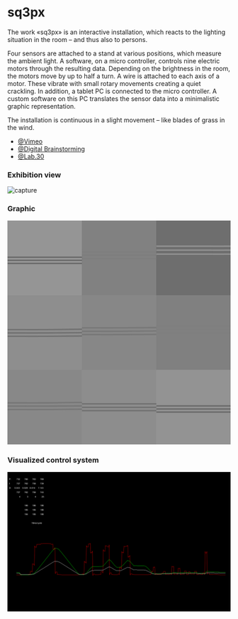 # sq3px

The work «sq3px» is an interactive installation, which reacts to the lighting situation in the room – and thus also to persons.

Four sensors are attached to a stand at various positions, which measure the ambient light. A software, on a micro controller, controls nine electric motors through the resulting data. Depending on the brightness in the room, the motors move by up to half a turn. A wire is attached to each axis of a motor. These vibrate with small rotary movements creating a quiet crackling. In addition, a tablet PC is connected to the micro controller. A custom software on this PC translates the sensor data into a minimalistic graphic representation.

The installation is continuous in a slight movement – like blades of grass in the wind.

- [@Vimeo](https://vimeo.com/221154829)
- [@Digital Brainstorming](https://blog-de.digitalbrainstorming.ch/2018/02/07/singende-kaffeekannen-tanzendes-heu/)
- [@Lab.30](https://www.lab30.de/programm-2017/sq3px)

### Exhibition view

![capture](https://github.com/herdav/sq3px/blob/master/sq3px@lab30.jpg)

### Graphic

![capture](https://github.com/herdav/sq3px/blob/master/sq3px_graphic.jpg) 

### Visualized control system

![capture](https://github.com/herdav/sq3px/blob/master/sq3px_data.jpg)
